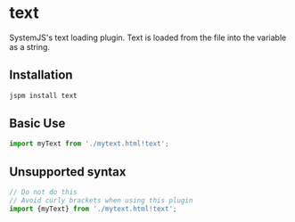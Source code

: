 text
===========

SystemJS's text loading plugin. Text is loaded from the file into the variable as a string.

Installation
---

```bash
jspm install text
```

Basic Use
---

```javascript
import myText from './mytext.html!text';
```

Unsupported syntax
---

```javascript
// Do not do this
// Avoid curly brackets when using this plugin
import {myText} from './mytext.html!text';
```
